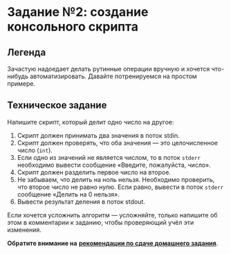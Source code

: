 # Задание №2: создание консольного скрипта

## Легенда
Зачастую надоедает делать рутинные операции вручную и хочется что-нибудь автоматизировать. 
Давайте потренируемся на простом примере.  

## Техническое задание
Напишите скрипт, который делит одно число на другое:
1. Скрипт должен принимать два значения в поток stdin.
1. Скрипт должен проверять, что оба значения — это целочисленное число (`int`). 
1. Если одно из значений не является числом, то в поток `stderr` необходимо вывести сообщение «Введите, пожалуйста, число». 
1. Скрипт должен разделить первое число на второе.
1. Не забываем, что делить на ноль нельзя. Необходимо проверить, что второе число не равно нулю. Если равно, вывести в поток `stderr` сообщение «Делить на 0 нельзя».
1. Вывести результат деления в поток stdout.

Если хочется усложнить алгоритм — усложняйте, только напишите об этом в комментарии к заданию,
чтобы проверяющий учёл эти изменения.

**Обратите внимание на** [**рекомендации по сдаче домашнего задания**](https://github.com/netology-code/bphp-2-homeworks/blob/master/homework-GitHub.md). 

